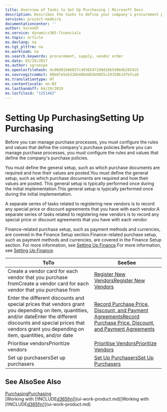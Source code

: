 ```yaml
---
title: Overview of Tasks to Set Up Purchasing | Microsoft Docs
description: Describes the tasks to define your company's procurement policies and set up your purchasing processes.
services: project-madeira
documentationcenter: ''
author: SorenGP
ms.service: dynamics365-financials
ms.topic: article
ms.devlang: na
ms.tgt_pltfrm: na
ms.workload: na
ms.search.keywords: procurement, supply, vendor order
ms.date: 03/29/2017
ms.author: sgroespe
ms.openlocfilehash: 4c08d91946857c49365472d9d1665d80db285425
ms.sourcegitcommit: 60b87e5eb32bb408dd65b9855c29159b1dfbfca8
ms.translationtype: HT
ms.contentlocale: en-NZ
ms.lasthandoff: 04/29/2019
ms.locfileid: "1251462"
---
```

# <a name="setting-up-purchasing"></a><span data-ttu-id="159ba-103">Setting Up Purchasing</span><span class="sxs-lookup"><span data-stu-id="159ba-103">Setting Up Purchasing</span></span>
<span data-ttu-id="159ba-104">Before you can manage purchase processes, you must configure the rules and values that define the company's purchase policies.</span><span class="sxs-lookup"><span data-stu-id="159ba-104">Before you can manage purchase processes, you must configure the rules and values that define the company's purchase policies.</span></span>

<span data-ttu-id="159ba-105">You must define the general setup, such as which purchase documents are required and how their values are posted.</span><span class="sxs-lookup"><span data-stu-id="159ba-105">You must define the general setup, such as which purchase documents are required and how their values are posted.</span></span> <span data-ttu-id="159ba-106">This general setup is typically performed once during the initial implementation.</span><span class="sxs-lookup"><span data-stu-id="159ba-106">This general setup is typically performed once during the initial implementation.</span></span>

<span data-ttu-id="159ba-107">A separate series of tasks related to registering new vendors is to record any special price or discount agreements that you have with each vendor.</span><span class="sxs-lookup"><span data-stu-id="159ba-107">A separate series of tasks related to registering new vendors is to record any special price or discount agreements that you have with each vendor.</span></span>

<span data-ttu-id="159ba-108">Finance-related purchase setup, such as payment methods and currencies, are covered in the Finance Setup section.</span><span class="sxs-lookup"><span data-stu-id="159ba-108">Finance-related purchase setup, such as payment methods and currencies, are covered in the Finance Setup section.</span></span> <span data-ttu-id="159ba-109">For more information, see [Setting Up Finance](finance-setup-finance.md).</span><span class="sxs-lookup"><span data-stu-id="159ba-109">For more information, see [Setting Up Finance](finance-setup-finance.md).</span></span>

| <span data-ttu-id="159ba-110">To</span><span class="sxs-lookup"><span data-stu-id="159ba-110">To</span></span> | <span data-ttu-id="159ba-111">See</span><span class="sxs-lookup"><span data-stu-id="159ba-111">See</span></span> |
| --- | --- |
| <span data-ttu-id="159ba-112">Create a vendor card for each vendor that you purchase from</span><span class="sxs-lookup"><span data-stu-id="159ba-112">Create a vendor card for each vendor that you purchase from</span></span>|[<span data-ttu-id="159ba-113">Register New Vendors</span><span class="sxs-lookup"><span data-stu-id="159ba-113">Register New Vendors</span></span>](purchasing-how-register-new-vendors.md) |
| <span data-ttu-id="159ba-114">Enter the different discounts and special prices that vendors grant you depending on item, quantities, and/or date</span><span class="sxs-lookup"><span data-stu-id="159ba-114">Enter the different discounts and special prices that vendors grant you depending on item, quantities, and/or date</span></span> |[<span data-ttu-id="159ba-115">Record Purchase Price, Discount, and Payment Agreements</span><span class="sxs-lookup"><span data-stu-id="159ba-115">Record Purchase Price, Discount, and Payment Agreements</span></span>](purchasing-how-record-purchase-price-discount-payment-agreements.md) |
| <span data-ttu-id="159ba-116">Prioritise vendors</span><span class="sxs-lookup"><span data-stu-id="159ba-116">Prioritize vendors</span></span> |[<span data-ttu-id="159ba-117">Prioritise Vendors</span><span class="sxs-lookup"><span data-stu-id="159ba-117">Prioritize Vendors</span></span>](purchasing-how-prioritize-vendors.md) |
| <span data-ttu-id="159ba-118">Set up purchasers</span><span class="sxs-lookup"><span data-stu-id="159ba-118">Set up purchasers</span></span> |[<span data-ttu-id="159ba-119">Set Up Purchasers</span><span class="sxs-lookup"><span data-stu-id="159ba-119">Set Up Purchasers</span></span>](purchasing-how-setup-purchasers.md) |

## <a name="see-also"></a><span data-ttu-id="159ba-120">See Also</span><span class="sxs-lookup"><span data-stu-id="159ba-120">See Also</span></span>
[<span data-ttu-id="159ba-121">Purchasing</span><span class="sxs-lookup"><span data-stu-id="159ba-121">Purchasing</span></span>](purchasing-manage-purchasing.md)  
<span data-ttu-id="159ba-122">[Working with [!INCLUDE[d365fin](includes/d365fin_md.md)]](ui-work-product.md)</span><span class="sxs-lookup"><span data-stu-id="159ba-122">[Working with [!INCLUDE[d365fin](includes/d365fin_md.md)]](ui-work-product.md)</span></span>
